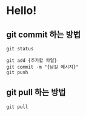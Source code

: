 # Hello!

## git commit 하는 방법

```
git status

git add {추가할 파일}
git commit -m "{남길 메시지}"
git push
```

## git pull 하는 방법

```
git pull
```

